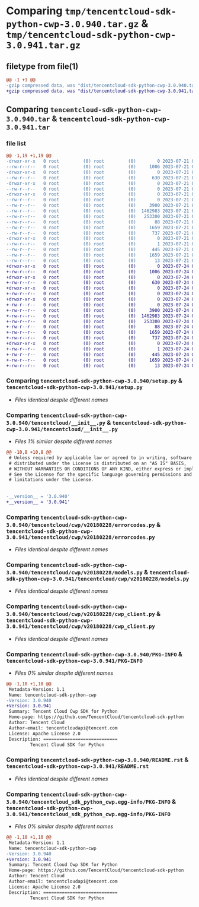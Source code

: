 # Comparing `tmp/tencentcloud-sdk-python-cwp-3.0.940.tar.gz` & `tmp/tencentcloud-sdk-python-cwp-3.0.941.tar.gz`

## filetype from file(1)

```diff
@@ -1 +1 @@
-gzip compressed data, was "dist/tencentcloud-sdk-python-cwp-3.0.940.tar", last modified: Fri Jul 21 00:26:54 2023, max compression
+gzip compressed data, was "dist/tencentcloud-sdk-python-cwp-3.0.941.tar", last modified: Mon Jul 24 00:34:48 2023, max compression
```

## Comparing `tencentcloud-sdk-python-cwp-3.0.940.tar` & `tencentcloud-sdk-python-cwp-3.0.941.tar`

### file list

```diff
@@ -1,19 +1,19 @@
-drwxr-xr-x   0 root         (0) root         (0)        0 2023-07-21 00:26:54.000000 tencentcloud-sdk-python-cwp-3.0.940/
--rw-r--r--   0 root         (0) root         (0)     1006 2023-07-21 00:26:54.000000 tencentcloud-sdk-python-cwp-3.0.940/setup.py
-drwxr-xr-x   0 root         (0) root         (0)        0 2023-07-21 00:26:54.000000 tencentcloud-sdk-python-cwp-3.0.940/tencentcloud/
--rw-r--r--   0 root         (0) root         (0)      630 2023-07-21 00:26:54.000000 tencentcloud-sdk-python-cwp-3.0.940/tencentcloud/__init__.py
-drwxr-xr-x   0 root         (0) root         (0)        0 2023-07-21 00:26:54.000000 tencentcloud-sdk-python-cwp-3.0.940/tencentcloud/cwp/
--rw-r--r--   0 root         (0) root         (0)        0 2023-07-21 00:26:54.000000 tencentcloud-sdk-python-cwp-3.0.940/tencentcloud/cwp/__init__.py
-drwxr-xr-x   0 root         (0) root         (0)        0 2023-07-21 00:26:54.000000 tencentcloud-sdk-python-cwp-3.0.940/tencentcloud/cwp/v20180228/
--rw-r--r--   0 root         (0) root         (0)        0 2023-07-21 00:26:54.000000 tencentcloud-sdk-python-cwp-3.0.940/tencentcloud/cwp/v20180228/__init__.py
--rw-r--r--   0 root         (0) root         (0)     3900 2023-07-21 00:26:54.000000 tencentcloud-sdk-python-cwp-3.0.940/tencentcloud/cwp/v20180228/errorcodes.py
--rw-r--r--   0 root         (0) root         (0)  1462983 2023-07-21 00:26:54.000000 tencentcloud-sdk-python-cwp-3.0.940/tencentcloud/cwp/v20180228/models.py
--rw-r--r--   0 root         (0) root         (0)   253300 2023-07-21 00:26:54.000000 tencentcloud-sdk-python-cwp-3.0.940/tencentcloud/cwp/v20180228/cwp_client.py
--rw-r--r--   0 root         (0) root         (0)       88 2023-07-21 00:26:54.000000 tencentcloud-sdk-python-cwp-3.0.940/setup.cfg
--rw-r--r--   0 root         (0) root         (0)     1659 2023-07-21 00:26:54.000000 tencentcloud-sdk-python-cwp-3.0.940/PKG-INFO
--rw-r--r--   0 root         (0) root         (0)      737 2023-07-21 00:26:54.000000 tencentcloud-sdk-python-cwp-3.0.940/README.rst
-drwxr-xr-x   0 root         (0) root         (0)        0 2023-07-21 00:26:54.000000 tencentcloud-sdk-python-cwp-3.0.940/tencentcloud_sdk_python_cwp.egg-info/
--rw-r--r--   0 root         (0) root         (0)        1 2023-07-21 00:26:54.000000 tencentcloud-sdk-python-cwp-3.0.940/tencentcloud_sdk_python_cwp.egg-info/dependency_links.txt
--rw-r--r--   0 root         (0) root         (0)      445 2023-07-21 00:26:54.000000 tencentcloud-sdk-python-cwp-3.0.940/tencentcloud_sdk_python_cwp.egg-info/SOURCES.txt
--rw-r--r--   0 root         (0) root         (0)     1659 2023-07-21 00:26:54.000000 tencentcloud-sdk-python-cwp-3.0.940/tencentcloud_sdk_python_cwp.egg-info/PKG-INFO
--rw-r--r--   0 root         (0) root         (0)       13 2023-07-21 00:26:54.000000 tencentcloud-sdk-python-cwp-3.0.940/tencentcloud_sdk_python_cwp.egg-info/top_level.txt
+drwxr-xr-x   0 root         (0) root         (0)        0 2023-07-24 00:34:48.000000 tencentcloud-sdk-python-cwp-3.0.941/
+-rw-r--r--   0 root         (0) root         (0)     1006 2023-07-24 00:34:48.000000 tencentcloud-sdk-python-cwp-3.0.941/setup.py
+drwxr-xr-x   0 root         (0) root         (0)        0 2023-07-24 00:34:48.000000 tencentcloud-sdk-python-cwp-3.0.941/tencentcloud/
+-rw-r--r--   0 root         (0) root         (0)      630 2023-07-24 00:34:48.000000 tencentcloud-sdk-python-cwp-3.0.941/tencentcloud/__init__.py
+drwxr-xr-x   0 root         (0) root         (0)        0 2023-07-24 00:34:48.000000 tencentcloud-sdk-python-cwp-3.0.941/tencentcloud/cwp/
+-rw-r--r--   0 root         (0) root         (0)        0 2023-07-24 00:34:48.000000 tencentcloud-sdk-python-cwp-3.0.941/tencentcloud/cwp/__init__.py
+drwxr-xr-x   0 root         (0) root         (0)        0 2023-07-24 00:34:48.000000 tencentcloud-sdk-python-cwp-3.0.941/tencentcloud/cwp/v20180228/
+-rw-r--r--   0 root         (0) root         (0)        0 2023-07-24 00:34:48.000000 tencentcloud-sdk-python-cwp-3.0.941/tencentcloud/cwp/v20180228/__init__.py
+-rw-r--r--   0 root         (0) root         (0)     3900 2023-07-24 00:34:48.000000 tencentcloud-sdk-python-cwp-3.0.941/tencentcloud/cwp/v20180228/errorcodes.py
+-rw-r--r--   0 root         (0) root         (0)  1462983 2023-07-24 00:34:48.000000 tencentcloud-sdk-python-cwp-3.0.941/tencentcloud/cwp/v20180228/models.py
+-rw-r--r--   0 root         (0) root         (0)   253300 2023-07-24 00:34:48.000000 tencentcloud-sdk-python-cwp-3.0.941/tencentcloud/cwp/v20180228/cwp_client.py
+-rw-r--r--   0 root         (0) root         (0)       88 2023-07-24 00:34:48.000000 tencentcloud-sdk-python-cwp-3.0.941/setup.cfg
+-rw-r--r--   0 root         (0) root         (0)     1659 2023-07-24 00:34:48.000000 tencentcloud-sdk-python-cwp-3.0.941/PKG-INFO
+-rw-r--r--   0 root         (0) root         (0)      737 2023-07-24 00:34:48.000000 tencentcloud-sdk-python-cwp-3.0.941/README.rst
+drwxr-xr-x   0 root         (0) root         (0)        0 2023-07-24 00:34:48.000000 tencentcloud-sdk-python-cwp-3.0.941/tencentcloud_sdk_python_cwp.egg-info/
+-rw-r--r--   0 root         (0) root         (0)        1 2023-07-24 00:34:48.000000 tencentcloud-sdk-python-cwp-3.0.941/tencentcloud_sdk_python_cwp.egg-info/dependency_links.txt
+-rw-r--r--   0 root         (0) root         (0)      445 2023-07-24 00:34:48.000000 tencentcloud-sdk-python-cwp-3.0.941/tencentcloud_sdk_python_cwp.egg-info/SOURCES.txt
+-rw-r--r--   0 root         (0) root         (0)     1659 2023-07-24 00:34:48.000000 tencentcloud-sdk-python-cwp-3.0.941/tencentcloud_sdk_python_cwp.egg-info/PKG-INFO
+-rw-r--r--   0 root         (0) root         (0)       13 2023-07-24 00:34:48.000000 tencentcloud-sdk-python-cwp-3.0.941/tencentcloud_sdk_python_cwp.egg-info/top_level.txt
```

### Comparing `tencentcloud-sdk-python-cwp-3.0.940/setup.py` & `tencentcloud-sdk-python-cwp-3.0.941/setup.py`

 * *Files identical despite different names*

### Comparing `tencentcloud-sdk-python-cwp-3.0.940/tencentcloud/__init__.py` & `tencentcloud-sdk-python-cwp-3.0.941/tencentcloud/__init__.py`

 * *Files 1% similar despite different names*

```diff
@@ -10,8 +10,8 @@
 # Unless required by applicable law or agreed to in writing, software
 # distributed under the License is distributed on an "AS IS" BASIS,
 # WITHOUT WARRANTIES OR CONDITIONS OF ANY KIND, either express or implied.
 # See the License for the specific language governing permissions and
 # limitations under the License.
 
 
-__version__ = '3.0.940'
+__version__ = '3.0.941'
```

### Comparing `tencentcloud-sdk-python-cwp-3.0.940/tencentcloud/cwp/v20180228/errorcodes.py` & `tencentcloud-sdk-python-cwp-3.0.941/tencentcloud/cwp/v20180228/errorcodes.py`

 * *Files identical despite different names*

### Comparing `tencentcloud-sdk-python-cwp-3.0.940/tencentcloud/cwp/v20180228/models.py` & `tencentcloud-sdk-python-cwp-3.0.941/tencentcloud/cwp/v20180228/models.py`

 * *Files identical despite different names*

### Comparing `tencentcloud-sdk-python-cwp-3.0.940/tencentcloud/cwp/v20180228/cwp_client.py` & `tencentcloud-sdk-python-cwp-3.0.941/tencentcloud/cwp/v20180228/cwp_client.py`

 * *Files identical despite different names*

### Comparing `tencentcloud-sdk-python-cwp-3.0.940/PKG-INFO` & `tencentcloud-sdk-python-cwp-3.0.941/PKG-INFO`

 * *Files 0% similar despite different names*

```diff
@@ -1,10 +1,10 @@
 Metadata-Version: 1.1
 Name: tencentcloud-sdk-python-cwp
-Version: 3.0.940
+Version: 3.0.941
 Summary: Tencent Cloud Cwp SDK for Python
 Home-page: https://github.com/TencentCloud/tencentcloud-sdk-python
 Author: Tencent Cloud
 Author-email: tencentcloudapi@tencent.com
 License: Apache License 2.0
 Description: ============================
         Tencent Cloud SDK for Python
```

### Comparing `tencentcloud-sdk-python-cwp-3.0.940/README.rst` & `tencentcloud-sdk-python-cwp-3.0.941/README.rst`

 * *Files identical despite different names*

### Comparing `tencentcloud-sdk-python-cwp-3.0.940/tencentcloud_sdk_python_cwp.egg-info/PKG-INFO` & `tencentcloud-sdk-python-cwp-3.0.941/tencentcloud_sdk_python_cwp.egg-info/PKG-INFO`

 * *Files 0% similar despite different names*

```diff
@@ -1,10 +1,10 @@
 Metadata-Version: 1.1
 Name: tencentcloud-sdk-python-cwp
-Version: 3.0.940
+Version: 3.0.941
 Summary: Tencent Cloud Cwp SDK for Python
 Home-page: https://github.com/TencentCloud/tencentcloud-sdk-python
 Author: Tencent Cloud
 Author-email: tencentcloudapi@tencent.com
 License: Apache License 2.0
 Description: ============================
         Tencent Cloud SDK for Python
```

